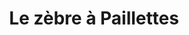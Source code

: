 ---
title: "Le zèbre à Paillettes"
url: /saint-jean-de-luz/le-zebre-a-paillettes/
shop: Spielzeug
---